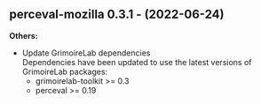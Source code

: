 ## perceval-mozilla 0.3.1 - (2022-06-24)

**Others:**

 * Update GrimoireLab dependencies\
   Dependencies have been updated to use the latest
   versions of GrimoireLab packages:
     - grimoirelab-toolkit >= 0.3
     - perceval >= 0.19
